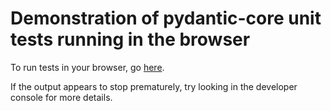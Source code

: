 # Demonstration of pydantic-core unit tests running in the browser

To run tests in your browser, go
[here](https://githubproxy.samuelcolvin.workers.dev/pydantic/pydantic-core/blob/main/wasm-preview/index.html).

If the output appears to stop prematurely, try looking in the developer console for more details.
